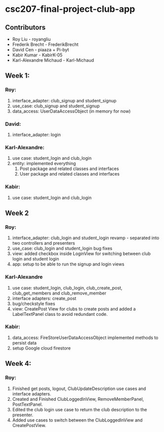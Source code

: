 # csc207-final-project-club-app

## Contributors

- Roy Liu - royangliu 
- Frederik Brecht - FrederikBrecht 
- David Cen - piaaza + Pi-byt 
- Kabir Kumar - KabirK-05 
- Karl-Alexandre Michaud - Karl-Michaud 

## Week 1: 

### Roy: 

1) interface_adapter: club_signup and student_signup
2) use_case: club_signup and student_signup
3) data_access: UserDataAccessObject (in memory for now)
   
### David: 

1) interface_adapter: login
   
### Karl-Alexandre: 
1) use case: student_login and club_login
2) entity: implemented everything
    1) Post package and related classes and interfaces
    2) User package and related classes and interfaces
  
### Kabir: 
1) use case: student_login and club_login


## Week 2

### Roy:

1) interface_adapter: club_login and student_login revamp - separated into two controllers and presenters
2) use_case: club_login and student_login bug fixes
3) view: added checkbox inside LoginView for switching between club login and student login
4) app: setup to be able to run the signup and login views

### Karl-Alexandre

1) use case: student_login, club_login, club_create_post, club_get_members and club_remove_member
2) interface adapters: create_post
3) bug/checkstyle fixes
4) view: CreatePost View for clubs to create posts and added a LabelTextPanel class to avoid redundant code.

### Kabir:
1) data_access: FireStoreUserDataAccessObject implemented methods to persist data
2) setup Google cloud firestore


## Week 4:

### Roy:

1) Finished get posts, logout, ClubUpdateDescription use cases and interface adapters.
2) Created and Finished ClubLoggedInView, RemoveMemberPanel, PostTextPanel.
3) Edited the club login use case to return the club description to the presenter. 
4) Added use cases to switch between the ClubLoggedInView and CreatePostView.